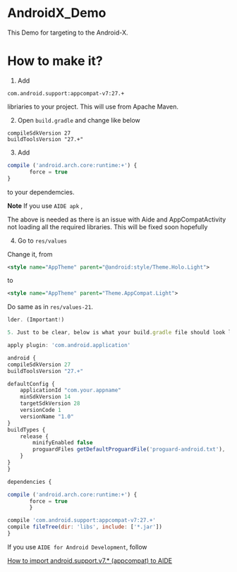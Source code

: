 # AndroidX_Demo
This Demo for targeting to the Android-X.

# How to make it?


1. Add 

```
com.android.support:appcompat-v7:27.+
```
libriaries to your project.
This will use from Apache Maven.

2. Open `build.gradle` and change like below

```
compileSdkVersion 27
buildToolsVersion "27.+"
```

3. Add 

```javascript
compile ('android.arch.core:runtime:+') {
       force = true
}   
```

to your dependemcies.

**Note** If you use `AIDE apk` ,

The above is needed as there is an issue with Aide and AppCompatActivity not loading all the required libraries. This will be fixed soon hopefully


4. Go to `res/values`

Change it, from

```xml
<style name="AppTheme" parent="@android:style/Theme.Holo.Light">
```

to

```xml
<style name="AppTheme" parent="Theme.AppCompat.Light">
```

Do same as in `res/values-21`.

```javascript
lder. (Important!)

5. Just to be clear, below is what your build.gradle file should look like for a basic out of the box working Aide project using the latest supported support libraries. I hope you find this post useful.

apply plugin: 'com.android.application'

android {
compileSdkVersion 27
buildToolsVersion "27.+"

defaultConfig {
    applicationId "com.your.appname"
    minSdkVersion 14
    targetSdkVersion 28
    versionCode 1
    versionName "1.0"
}
buildTypes {
    release {
        minifyEnabled false
        proguardFiles getDefaultProguardFile('proguard-android.txt'), 'proguard-rules.pro'
    }
}
}

dependencies {

compile ('android.arch.core:runtime:+') {
       force = true
       } 

compile 'com.android.support:appcompat-v7:27.+'
compile fileTree(dir: 'libs', include: ['*.jar'])
}
```

If you use `AIDE for Android Development`, follow 

[How to import android.support.v7.* (appcompat) to AIDE](https://stackoverflow.com/questions/47087362/how-to-import-android-support-v7-appcompat-to-aide)
